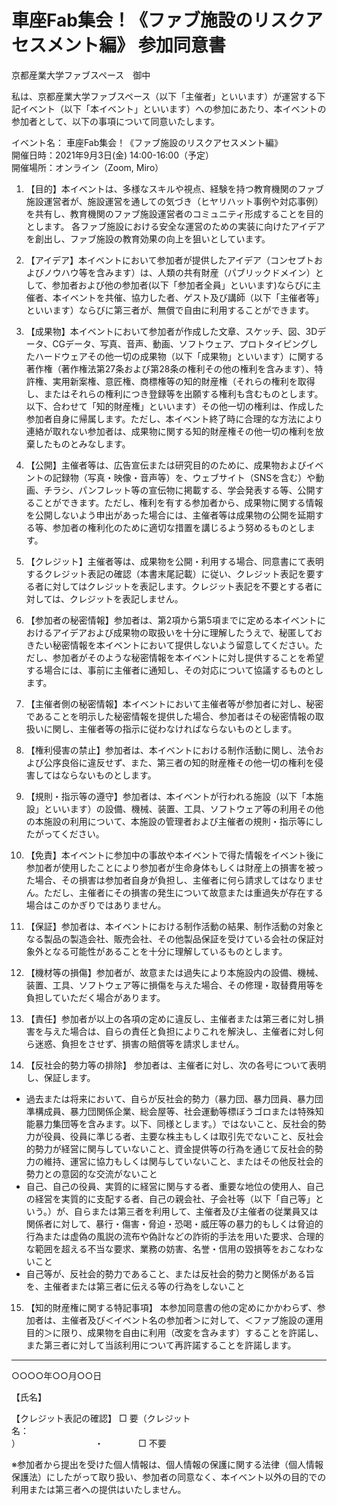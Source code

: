 # 車座Fab集会！《ファブ施設のリスクアセスメント編》 参加同意書

京都産業大学ファブスペース　御中

私は、京都産業大学ファブスペース（以下「主催者」といいます）が運営する下記イベント（以下「本イベント」といいます）への参加にあたり、本イベントの参加者として、以下の事項について同意いたします。

イベント名： 車座Fab集会！《ファブ施設のリスクアセスメント編》  
開催日時：2021年9月3日(金) 14:00-16:00（予定）  
開催場所：オンライン（Zoom, Miro）


1. 【目的】本イベントは、多様なスキルや視点、経験を持つ教育機関のファブ施設運営者が、施設運営を通しての気づき（ヒヤリハット事例や対応事例）を共有し、教育機関のファブ施設運営者のコミュニティ形成することを目的とします。
各ファブ施設における安全な運営のための実装に向けたアイデアを創出し、ファブ施設の教育効果の向上を狙いとしています。


2. 【アイデア】本イベントにおいて参加者が提供したアイデア（コンセプトおよびノウハウ等を含みます）は、人類の共有財産（パブリックドメイン）として、参加者および他の参加者(以下「参加者全員」といいます)ならびに主催者、本イベントを共催、協力した者、ゲスト及び講師（以下「主催者等」といいます）ならびに第三者が、無償で自由に利用することができます。


3. 【成果物】本イベントにおいて参加者が作成した文章、スケッチ、図、3Dデータ、CGデータ、写真、音声、動画、ソフトウェア、プロトタイピングしたハードウェアその他一切の成果物（以下「成果物」といいます）に関する著作権（著作権法第27条および第28条の権利その他の権利を含みます）、特許権、実用新案権、意匠権、商標権等の知的財産権（それらの権利を取得し、またはそれらの権利につき登録等を出願する権利も含むものとします。以下、合わせて「知的財産権」といいます）その他一切の権利は、作成した参加者自身に帰属します。ただし、本イベント終了時に合理的な方法により連絡が取れない参加者は、成果物に関する知的財産権その他一切の権利を放棄したものとみなします。


4. 【公開】主催者等は、広告宣伝または研究目的のために、成果物およびイベントの記録物（写真・映像・音声等）を、ウェブサイト（SNSを含む）や動画、チラシ、パンフレット等の宣伝物に掲載する、学会発表する等、公開することができます。ただし、権利を有する参加者から、成果物に関する情報を公開しないよう申出があった場合には、主催者等は成果物の公開を延期する等、参加者の権利化のために適切な措置を講じるよう努めるものとします。


5. 【クレジット】主催者等は、成果物を公開・利用する場合、同意書にて表明するクレジット表記の確認（本書末尾記載）に従い、クレジット表記を要する者に対してはクレジットを表記します。クレジット表記を不要とする者に対しては、クレジットを表記しません。


6. 【参加者の秘密情報】参加者は、第2項から第5項までに定める本イベントにおけるアイデアおよび成果物の取扱いを十分に理解したうえで、秘匿しておきたい秘密情報を本イベントにおいて提供しないよう留意してください。ただし、参加者がそのような秘密情報を本イベントに対し提供することを希望する場合には、事前に主催者に通知し、その対応について協議するものとします。


7. 【主催者側の秘密情報】本イベントにおいて主催者等が参加者に対し、秘密であることを明示した秘密情報を提供した場合、参加者はその秘密情報の取扱いに関し、主催者等の指示に従わなければならないものとします。


8. 【権利侵害の禁止】参加者は、本イベントにおける制作活動に関し、法令および公序良俗に違反せず、また、第三者の知的財産権その他一切の権利を侵害してはならないものとします。


9. 【規則・指示等の遵守】参加者は、本イベントが行われる施設（以下「本施設」といいます）の設備、機械、装置、工具、ソフトウェア等の利用その他の本施設の利用について、本施設の管理者および主催者の規則・指示等にしたがってください。


10. 【免責】本イベントに参加中の事故や本イベントで得た情報をイベント後に参加者が使用したことにより参加者が生命身体もしくは財産上の損害を被った場合、その損害は参加者自身が負担し、主催者に何ら請求してはなりません。ただし、主催者にその損害の発生について故意または重過失が存在する場合はこのかぎりではありません。


11. 【保証】参加者は、本イベントにおける制作活動の結果、制作活動の対象となる製品の製造会社、販売会社、その他製品保証を受けている会社の保証対象外となる可能性があることを十分に理解しているものとします。


12. 【機材等の損傷】参加者が、故意または過失により本施設内の設備、機械、装置、工具、ソフトウェア等に損傷を与えた場合、その修理・取替費用等を負担していただく場合があります。


13. 【責任】参加者が以上の各項の定めに違反し、主催者または第三者に対し損害を与えた場合は、自らの責任と負担によりこれを解決し、主催者に対し何ら迷惑、負担をさせず、損害の賠償等を請求しません。


14. 【反社会的勢力等の排除】
参加者は、主催者に対し、次の各号について表明し、保証します。
* 過去または将来において、自らが反社会的勢力（暴力団、暴力団員、暴力団準構成員、暴力団関係企業、総会屋等、社会運動等標ぼうゴロまたは特殊知能暴力集団等を含みます。以下、同様とします。）ではないこと、反社会的勢力が役員、役員に準じる者、主要な株主もしくは取引先でないこと、反社会的勢力が経営に関与していないこと、資金提供等の行為を通じて反社会的勢力の維持、運営に協力もしくは関与していないこと、またはその他反社会的勢力との意図的な交流がないこと
* 自己、自己の役員、実質的に経営に関与する者、重要な地位の使用人、自己の経営を実質的に支配する者、自己の親会社、子会社等（以下「自己等」という。）が、自らまたは第三者を利用して、主催者及び主催者の従業員又は関係者に対して、暴行・傷害・脅迫・恐喝・威圧等の暴力的もしくは脅迫的行為または虚偽の風説の流布や偽計などの詐術的手法を用いた要求、合理的な範囲を超える不当な要求、業務の妨害、名誉・信用の毀損等をおこなわないこと
* 自己等が、反社会的勢力であること、または反社会的勢力と関係がある旨を、主催者または第三者に伝える等の行為をしないこと


15. 【知的財産権に関する特記事項】
本参加同意書の他の定めにかかわらず、参加者は、主催者及び＜イベント名の参加者＞に対して、＜ファブ施設の運用目的＞に限り、成果物を自由に利用（改変を含みます）することを許諾し、また第三者に対して当該利用について再許諾することを許諾します。


---

○○○○年○○月○○日

【氏名】

【クレジット表記の確認】
□ 要（クレジット名：　　　　　　　　　　　　　　　　　　　　　　　　　　　　　　　　　　　　　　　　）　　　　　　　　　・　　　　□ 不要

※参加者から提出を受けた個人情報は、個人情報の保護に関する法律（個人情報保護法）にしたがって取り扱い、参加者の同意なく、本イベント以外の目的での利用または第三者への提供はいたしません。

